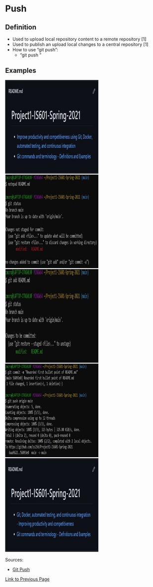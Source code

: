# Push 

## Definition
* Used to upload local repository content to a remote repository [1]
* Used to publish an upload local changes to a central repository [1]
* How to use “git push”:
    * “git push <remote> <branch>”

## Examples

<img src="./git_push/git_push_1.jpg" width="300" height="300">
<img src="./git_push/git_push_2.jpg" width="300" height="300">
<img src="./git_push/git_push_3.jpg" width="300" height="300">
<img src="./git_push/git_push_4.jpg" width="300" height="300">
<img src="./git_push/git_push_5.jpg" width="300" height="300">

Sources:
* [Git Push](https://www.atlassian.com/git/tutorials/syncing/git-push)

[Link to Previous Page](/terms.md)